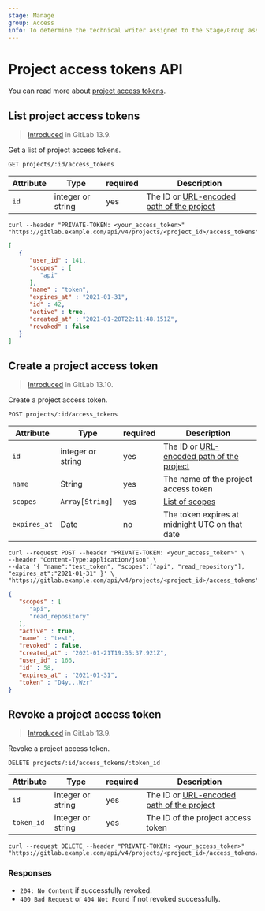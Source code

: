 ```yaml
---
stage: Manage
group: Access
info: To determine the technical writer assigned to the Stage/Group associated with this page, see https://about.gitlab.com/handbook/engineering/ux/technical-writing/#assignments
---
```


# Project access tokens API

You can read more about [project access tokens](../user/project/settings/project_access_tokens.md).

## List project access tokens

> [Introduced](https://gitlab.com/gitlab-org/gitlab/-/issues/238991) in GitLab 13.9.

Get a list of project access tokens.

```plaintext
GET projects/:id/access_tokens
```

| Attribute | Type    | required | Description         |
|-----------|---------|----------|---------------------|
| `id` | integer or string | yes | The ID or [URL-encoded path of the project](README.md#namespaced-path-encoding) |

```shell
curl --header "PRIVATE-TOKEN: <your_access_token>" "https://gitlab.example.com/api/v4/projects/<project_id>/access_tokens"
```

```json
[
   {
      "user_id" : 141,
      "scopes" : [
         "api"
      ],
      "name" : "token",
      "expires_at" : "2021-01-31",
      "id" : 42,
      "active" : true,
      "created_at" : "2021-01-20T22:11:48.151Z",
      "revoked" : false
   }
]
```

## Create a project access token

> [Introduced](https://gitlab.com/gitlab-org/gitlab/-/merge_requests/55408) in GitLab 13.10.

Create a project access token.

```plaintext
POST projects/:id/access_tokens
```

| Attribute | Type    | required | Description         |
|-----------|---------|----------|---------------------|
| `id` | integer or string | yes | The ID or [URL-encoded path of the project](README.md#namespaced-path-encoding) |
| `name` | String | yes | The name of the project access token  |
| `scopes` | `Array[String]` | yes | [List of scopes](../user/project/settings/project_access_tokens.md#limiting-scopes-of-a-project-access-token) |
| `expires_at` | Date | no | The token expires at midnight UTC on that date |

```shell
curl --request POST --header "PRIVATE-TOKEN: <your_access_token>" \
--header "Content-Type:application/json" \
--data '{ "name":"test_token", "scopes":["api", "read_repository"], "expires_at":"2021-01-31" }' \
"https://gitlab.example.com/api/v4/projects/<project_id>/access_tokens"
```

```json
{
   "scopes" : [
      "api",
      "read_repository"
   ],
   "active" : true,
   "name" : "test",
   "revoked" : false,
   "created_at" : "2021-01-21T19:35:37.921Z",
   "user_id" : 166,
   "id" : 58,
   "expires_at" : "2021-01-31",
   "token" : "D4y...Wzr"
}
```

## Revoke a project access token

> [Introduced](https://gitlab.com/gitlab-org/gitlab/-/issues/238991) in GitLab 13.9.

Revoke a project access token.

```plaintext
DELETE projects/:id/access_tokens/:token_id
```

| Attribute | Type    | required | Description         |
|-----------|---------|----------|---------------------|
| `id` | integer or string | yes | The ID or [URL-encoded path of the project](README.md#namespaced-path-encoding) |
| `token_id` | integer or string | yes | The ID of the project access token |

```shell
curl --request DELETE --header "PRIVATE-TOKEN: <your_access_token>" "https://gitlab.example.com/api/v4/projects/<project_id>/access_tokens/<token_id>"
```

### Responses

- `204: No Content` if successfully revoked.
- `400 Bad Request` or `404 Not Found` if not revoked successfully.
